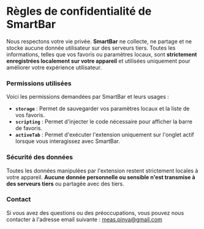 # Règles de confidentialité de SmartBar

Nous respectons votre vie privée. **SmartBar** ne collecte, ne partage et ne stocke aucune donnée utilisateur sur des serveurs tiers. Toutes les informations, telles que vos favoris ou paramètres locaux, sont **strictement enregistrées localement sur votre appareil** et utilisées uniquement pour améliorer votre expérience utilisateur.

### Permissions utilisées
Voici les permissions demandées par SmartBar et leurs usages :
- **`storage`** : Permet de sauvegarder vos paramètres locaux et la liste de vos favoris.
- **`scripting`** : Permet d'injecter le code nécessaire pour afficher la barre de favoris.
- **`activeTab`** : Permet d'exécuter l'extension uniquement sur l'onglet actif lorsque vous interagissez avec SmartBar.

### Sécurité des données
Toutes les données manipulées par l'extension restent strictement locales à votre appareil. **Aucune donnée personnelle ou sensible n'est transmise à des serveurs tiers** ou partagée avec des tiers.

### Contact
Si vous avez des questions ou des préoccupations, vous pouvez nous contacter à l'adresse email suivante : meas.pinya@gmail.com
